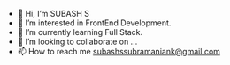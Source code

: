 - 👋 Hi, I’m SUBASH S
- 👀 I’m interested in FrontEnd Development.
- 🌱 I’m currently learning Full Stack.
- 💞️ I’m looking to collaborate on ...
- 📫 How to reach me subashssubramaniank@gmail.com

<!---
Fam0148/Fam0148 is a ✨ special ✨ repository because its `README.md` (this file) appears on your GitHub profile.
You can click the Preview link to take a look at your changes.
--->
